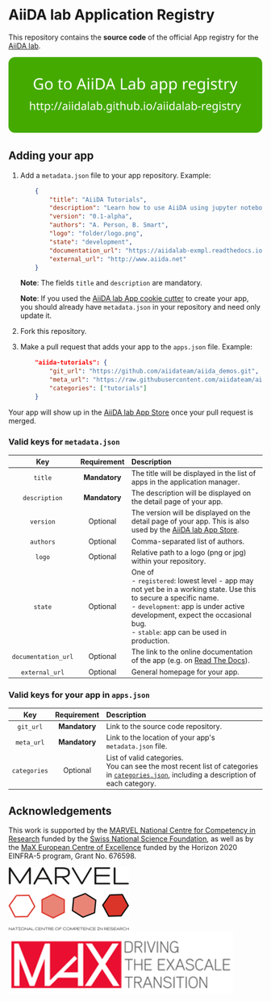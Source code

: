 # AiiDA lab Application Registry

This repository contains the **source code** of the official App registry for the [AiiDA lab](https://www.materialscloud.org/aiidalab).

<p align="center">
 <a href="http://aiidalab.github.io/aiidalab-registry" rel="Go to AiiDA lab app registry">
  <img src="make_ghpages/static/gotobutton.svg">
 </a>
</p>

## Adding your app

 1. Add a `metadata.json` file to your app repository. Example:

    ```json
        {
            "title": "AiiDA Tutorials",
            "description": "Learn how to use AiiDA using jupyter notebooks on the AiiDA lab.",
            "version": "0.1-alpha",
            "authors": "A. Person, B. Smart",
            "logo": "folder/logo.png",
            "state": "development",
            "documentation_url": "https://aiidalab-exmpl.readthedocs.io",
            "external_url": "http://www.aiida.net"
        }
    ```

    **Note**: The fields `title` and `description` are mandatory.

    **Note**: If you used the
    [AiiDA lab App cookie cutter](https://github.com/aiidalab/aiidalab-app-cutter)
    to create your app, you should already have `metadata.json` in your repository
    and need only update it.

 1. Fork this repository.

 1. Make a pull request that adds your app to the `apps.json` file. Example:

    ```json
        "aiida-tutorials": {
            "git_url": "https://github.com/aiidateam/aiida_demos.git",
            "meta_url": "https://raw.githubusercontent.com/aiidateam/aiida_demos/master/metadata.json",
            "categories": ["tutorials"]
        }
    ```

Your app will show up in the
[AiiDA lab App Store](https://github.com/aiidalab/aiidalab-home/blob/master/appstore.ipynb)
once your pull request is merged.

### Valid keys for `metadata.json`

| Key | Requirement | Description |
|:---:|:---:|:---|
| `title` | **Mandatory** | The title will be displayed in the list of apps in the application manager. |
| `description` | **Mandatory** | The description will be displayed on the detail page of your app. |
| `version` | Optional | The version will be displayed on the detail page of your app. This is also used by the [AiiDA lab App Store](https://github.com/aiidalab/aiidalab-home/blob/master/appstore.ipynb). |
| `authors` | Optional | Comma-separated list of authors. |
| `logo` | Optional | Relative path to a logo (png or jpg) within your repository. |
| `state` | Optional | One of<br>- `registered`: lowest level - app may not yet be in a working state. Use this to secure a specific name.<br>- `development`: app is under active development, expect the occasional bug.<br>- `stable`: app can be used in production. |
| `documentation_url` | Optional | The link to the online documentation of the app (e.g. on [Read The Docs](https://readthedocs.org/)). |
| `external_url` | Optional | General homepage for your app. |

### Valid keys for your app in `apps.json`

| Key | Requirement | Description |
|:---:|:---:|:---|
| `git_url` | **Mandatory** | Link to the source code repository. |
| `meta_url` | **Mandatory** | Link to the location of your app's `metadata.json` file. |
| `categories` | Optional | List of valid categories.<br>You can see the most recent list of categories in [`categories.json`](https://github.com/aiidalab/aiidalab-registry/blob/master/categories.json), including a description of each category. |

## Acknowledgements

This work is supported by the [MARVEL National Centre for Competency in Research](<http://nccr-marvel.ch>)
funded by the [Swiss National Science Foundation](<http://www.snf.ch/en>), as well as by the [MaX
European Centre of Excellence](<http://www.max-centre.eu/>) funded by the Horizon 2020 EINFRA-5 program,
Grant No. 676598.

![MARVEL](make_ghpages/static/img/MARVEL.png)
![MaX](make_ghpages/static/img/MaX.png)
